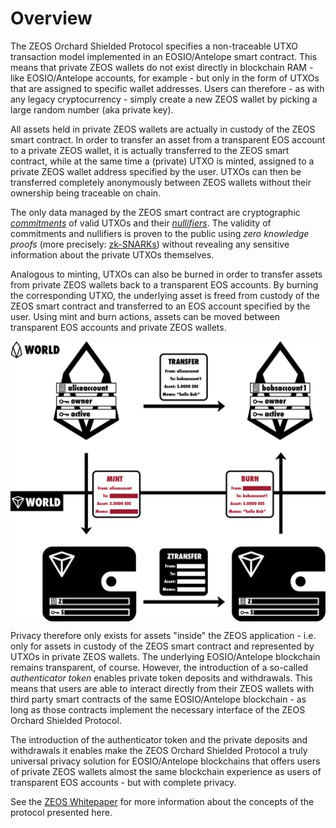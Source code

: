 # Overview

The ZEOS Orchard Shielded Protocol specifies a non-traceable UTXO transaction model implemented in an EOSIO/Antelope smart contract. This means that private ZEOS wallets do not exist directly in blockchain RAM - like EOSIO/Antelope accounts, for example - but only in the form of UTXOs that are assigned to specific wallet addresses. Users can therefore - as with any legacy cryptocurrency - simply create a new ZEOS wallet by picking a large random number (aka private key).

All assets held in private ZEOS wallets are actually in custody of the ZEOS smart contract. In order to transfer an asset from a transparent EOS account to a private ZEOS wallet, it is actually transferred to the ZEOS smart contract, while at the same time a (private) UTXO is minted, assigned to a private ZEOS wallet address specified by the user. UTXOs can then be transferred completely anonymously between ZEOS wallets without their ownership being traceable on chain.

The only data managed by the ZEOS smart contract are cryptographic [*commitments*](protocol/notes.md#commitment) of valid UTXOs and their [*nullifiers*](protocol/notes.md#nullifier). The validity of commitments and nullifiers is proven to the public using *zero knowledge proofs* (more precisely: [zk-SNARKs](https://z.cash/technology/zksnarks/)) without revealing any sensitive information about the private UTXOs themselves.

Analogous to minting, UTXOs can also be burned in order to transfer assets from private ZEOS wallets back to a transparent EOS accounts. By burning the corresponding UTXO, the underlying asset is freed from custody of the ZEOS smart contract and transferred to an EOS account specified by the user. Using mint and burn actions, assets can be moved between transparent EOS accounts and private ZEOS wallets.

<img align="center" src="https://github.com/mschoenebeck/zeos-docs/blob/main/book/protocol/account_wallet_movement.png?raw=true">

Privacy therefore only exists for assets "inside" the ZEOS application - i.e. only for assets in custody of the ZEOS smart contract and represented by UTXOs in private ZEOS wallets. The underlying EOSIO/Antelope blockchain remains transparent, of course. However, the introduction of a so-called *authenticator token* enables private token deposits and withdrawals. This means that users are able to interact directly from their ZEOS wallets with third party smart contracts of the same EOSIO/Antelope blockchain - as long as those contracts implement the necessary interface of the ZEOS Orchard Shielded Protocol.

The introduction of the authenticator token and the private deposits and withdrawals it enables make the ZEOS Orchard Shielded Protocol a truly universal privacy solution for EOSIO/Antelope blockchains that offers users of private ZEOS wallets almost the same blockchain experience as users of transparent EOS accounts - but with complete privacy.

See the [ZEOS Whitepaper](https://github.com/mschoenebeck/zeos-docs/releases/download/v1.0.0/zeos_whitepaper_v1.0.0.pdf) for more information about the concepts of the protocol presented here.